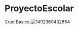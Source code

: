 # ProyectoEscolar
Crud Básico 
![1492360432664](https://github.com/SCarolinaH/ProyectoEscolar/assets/108714851/0a702210-178f-45a0-9088-6add64e79767)
